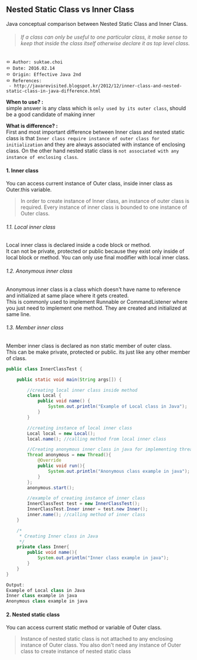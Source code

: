 ## Nested Static Class vs Inner Class
Java conceptual comparison between Nested Static Class and Inner Class.

>###### If a class can only be useful to one particular class, it make sense to keep that inside the class itself  otherwise declare it as top level class.

```
ㅁ Author: suktae.choi
ㅁ Date: 2016.02.14
ㅁ Origin: Effective Java 2nd
ㅁ References:
 - http://javarevisited.blogspot.kr/2012/12/inner-class-and-nested-static-class-in-java-difference.html
```

**When to use? : <br>**
simple answer is any class which is `only used by its outer class`, should be a good candidate of making inner

**What is difference? : <br>**
First and most important difference between Inner class and nested static class is that `Inner class require instance of outer class for initialization` and they are always associated with instance of enclosing class. On the other hand nested static class is `not associated with any instance of enclosing class`.

#### 1. Inner class
You can access current instance of Outer class, inside inner class as Outer.this variable.

> In order to create instance of Inner class, an instance of outer class is required. Every instance of inner class is bounded to one instance of Outer class.

###### 1.1. Local inner class
Local inner class is declared inside a code block or method.<br>
It can not be private, protected or public because they exist only inside of local block or method. You can only use final modifier with local inner class.

###### 1.2. Anonymous inner class
Anonymous inner class is a class which doesn't have name to reference and initialized at same place where it gets created.<br>
This is commonly used to implement Runnable or CommandListener where you just need to implement one method. They are created and initialized at same line.

###### 1.3. Member inner class
Member inner class is declared as non static member of outer class.<br>
This can be make private, protected or public. its just like any other member of class.



```java
public class InnerClassTest {

    public static void main(String args[]) {

        //creating local inner class inside method
        class Local {
            public void name() {
                System.out.println("Example of Local class in Java");
            }
        }

        //creating instance of local inner class
        Local local = new Local();
        local.name(); //calling method from local inner class

        //Creating anonymous inner class in java for implementing thread
        Thread anonymous = new Thread(){
            @Override
            public void run(){
                System.out.println("Anonymous class example in java");
            }
        };
        anonymous.start();

        //example of creating instance of inner class
        InnerClassTest test = new InnerClassTest();
        InnerClassTest.Inner inner = test.new Inner();
        inner.name(); //calling method of inner class
    }

    /*
     * Creating Inner class in Java
     */
    private class Inner{
        public void name(){
            System.out.println("Inner class example in java");
        }
    }
}

Output:
Example of Local class in Java
Inner class example in java
Anonymous class example in java
```

#### 2. Nested static class
You can access current static method or variable of Outer class.
> Instance of nested static class is not attached to any enclosing instance of Outer class. You also don't need any instance of Outer class to create instance of nested static class
